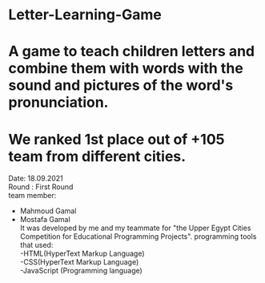 # Letter-Learning-Game
# A game to teach children letters and combine them with words with the sound and pictures of the word's pronunciation.
                                                     
# We ranked 1st place out of +105 team from different cities.                                                           
  Date: 18.09.2021                      
  Round : First Round                                                            
 team member: 
- Mahmoud Gamal                                                            
 - Mostafa Gamal                                                      
  It was developed by me and my teammate for "the Upper Egypt Cities Competition for Educational Programming Projects".
programming tools that used:                                                     
-HTML(HyperText Markup Language)                                                 
-CSS(HyperText Markup Language)                                                     
-JavaScript (Programming language)
